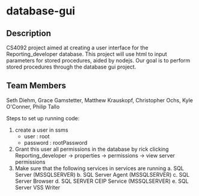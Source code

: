 # database-gui

## Description

CS4092 project aimed at creating a user interface for the Reporting_developer database. This project will use html to input parameters for stored procedures, aided by nodejs. Our goal is to perform stored procedures through the database gui project.

## Team Members

Seth Diehm, Grace Gamstetter, Matthew Krauskopf, Christopher Ochs, Kyle O'Conner, Philip Tallo



Steps to set up running code:
1. create a user in ssms
    - user : root
    - password : rootPassword
2. Grant this user all permissions in the database by rick clicking Reporting_developer -> properties -> permissions -> view server permissions
3. Make sure that the following services in services are running
    a. SQL Server (MSSQLSERVER)
    b. SQL Server Agent (MSSQLSERVER)
    c. SQL Server Browser
    d. SQL SERVER CEIP Service (MSSQLSERVER)
    e. SQL Server VSS Writer
